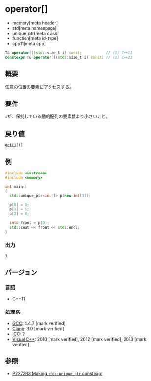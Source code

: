 # operator[]
* memory[meta header]
* std[meta namespace]
* unique_ptr[meta class]
* function[meta id-type]
* cpp11[meta cpp]

```cpp
T& operator[](std::size_t i) const;           // (1) C++11
constexpr T& operator[](std::size_t i) const; // (1) C++23
```

## 概要
任意の位置の要素にアクセスする。


## 要件
`i`が、保持している動的配列の要素数より小さいこと。


## 戻り値
[`get()`](get.md)`[i]`


## 例
```cpp example
#include <iostream>
#include <memory>

int main()
{
  std::unique_ptr<int[]> p(new int[3]);

  p[0] = 3;
  p[1] = 1;
  p[2] = 4;

  int& front = p[0];
  std::cout << front << std::endl;
}
```

### 出力
```
3
```

## バージョン
### 言語
- C++11

### 処理系
- [GCC](/implementation.md#gcc): 4.4.7 [mark verified]
- [Clang](/implementation.md#clang): 3.0 [mark verified]
- [ICC](/implementation.md#icc): ?
- [Visual C++](/implementation.md#visual_cpp): 2010 [mark verified], 2012 [mark verified], 2013 [mark verified]


## 参照
- [P2273R3 Making `std::unique_ptr` constexpr](https://www.open-std.org/jtc1/sc22/wg21/docs/papers/2021/p2273r3.pdf)
